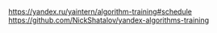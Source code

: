 https://yandex.ru/yaintern/algorithm-training#schedule  
https://github.com/NickShatalov/yandex-algorithms-training
